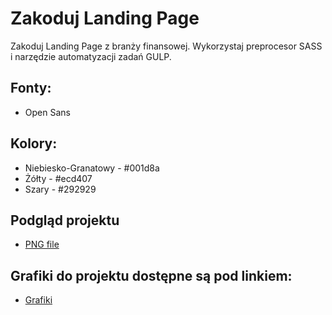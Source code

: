 # Zakoduj Landing Page

Zakoduj Landing Page z branży finansowej. Wykorzystaj preprocesor SASS i
narzędzie automatyzacji zadań GULP.
## Fonty:
* Open Sans
## Kolory:
* Niebiesko-Granatowy - #001d8a
* Żółty - #ecd407
* Szary - #292929
## Podgląd projektu
* [PNG file](https://akademia108.pl/kurs-front-end/landing-finanse.png)
## Grafiki do projektu dostępne są pod linkiem:
* [Grafiki](https://akademia108.pl/kurs-front-end/grafika-landing-finanse.zip)